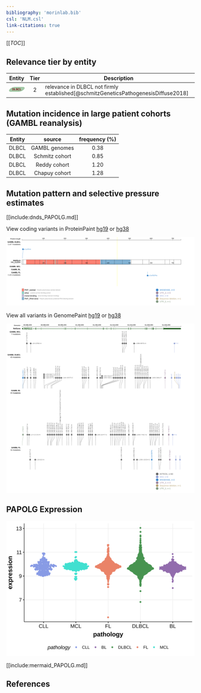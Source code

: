 ```yaml
---
bibliography: 'morinlab.bib'
csl: 'NLM.csl'
link-citations: true
---
```

[[_TOC_]]


## Relevance tier by entity

|Entity|Tier|Description                              |
|:------:|:----:|-----------------------------------------|
|![DLBCL](images/icons/DLBCL_tier2.png) |2   |relevance in DLBCL not firmly established[@schmitzGeneticsPathogenesisDiffuse2018]|

## Mutation incidence in large patient cohorts (GAMBL reanalysis)

|Entity|source        |frequency (%)|
|:------:|:--------------:|:-------------:|
|DLBCL |GAMBL genomes |0.38         |
|DLBCL |Schmitz cohort|0.85         |
|DLBCL |Reddy cohort  |1.20         |
|DLBCL |Chapuy cohort |1.28         |

## Mutation pattern and selective pressure estimates

[[include:dnds_PAPOLG.md]]




View coding variants in ProteinPaint [hg19](https://morinlab.github.io/LLMPP/GAMBL/PAPOLG_protein.html)  or [hg38](https://morinlab.github.io/LLMPP/GAMBL/PAPOLG_protein_hg38.html)

![](images/proteinpaint/PAPOLG_NM_022894.svg)

View all variants in GenomePaint [hg19](https://morinlab.github.io/LLMPP/GAMBL/PAPOLG.html)  or [hg38](https://morinlab.github.io/LLMPP/GAMBL/PAPOLG_hg38.html)

![](images/proteinpaint/PAPOLG.svg)

## PAPOLG Expression
![](images/gene_expression/PAPOLG_by_pathology.svg)
<!-- ORIGIN: schmitzGeneticsPathogenesisDiffuse2018a -->
<!-- DLBCL: schmitzGeneticsPathogenesisDiffuse2018a -->

[[include:mermaid_PAPOLG.md]]

## References

